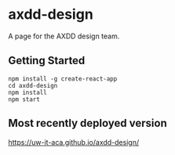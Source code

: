 # axdd-design
A page for the AXDD design team.

## Getting Started
```
npm install -g create-react-app
cd axdd-design
npm install
npm start
```

## Most recently deployed version
https://uw-it-aca.github.io/axdd-design/
